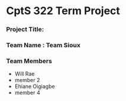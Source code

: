# CptS 322 Term Project
### Project Title: 
### Team Name :  Team Sioux 
### Team Members 
* Will Rae
* member 2
* Ehiane Oigiagbe
* member 4
